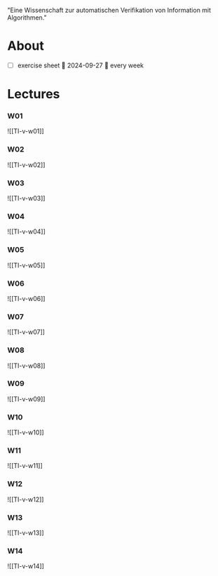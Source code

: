
"Eine Wissenschaft zur automatischen Verifikation von Information mit Algorithmen."

	
# About

- [ ] exercise sheet 📅 2024-09-27 🔁 every week 


# Lectures

### W01
![[TI-v-w01]]

### W02
![[TI-v-w02]]

### W03
![[TI-v-w03]]

### W04
![[TI-v-w04]]

### W05
![[TI-v-w05]]

### W06
![[TI-v-w06]]

### W07
![[TI-v-w07]]

### W08
![[TI-v-w08]]

### W09
![[TI-v-w09]]

### W10
![[TI-v-w10]]

### W11
![[TI-v-w11]]

### W12
![[TI-v-w12]]

### W13
![[TI-v-w13]]

### W14
![[TI-v-w14]]

